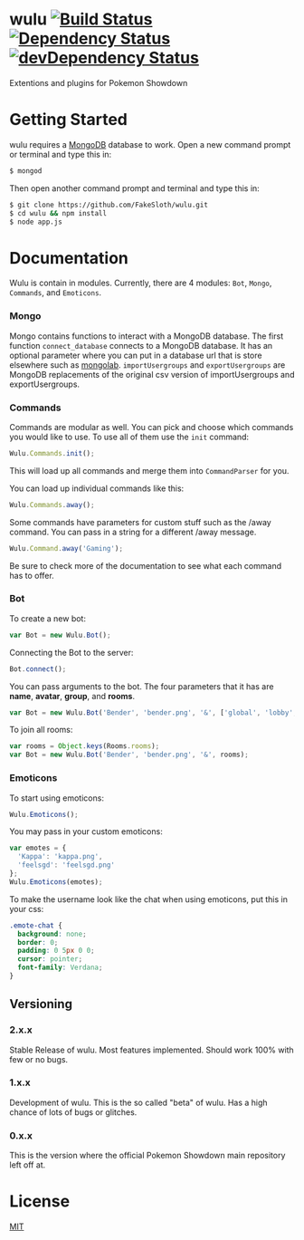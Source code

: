 # wulu [![Build Status][travis-link]][travis-img] [![Dependency Status][deps-link]][deps-img] [![devDependency Status][dev-link]][dev-img]

[travis-link]: https://travis-ci.org/FakeSloth/wulu.svg?branch=master
[travis-img]: https://travis-ci.org/FakeSloth/wulu
[deps-link]: https://david-dm.org/FakeSloth/wulu.svg
[deps-img]: https://david-dm.org/FakeSloth/wulu
[dev-link]: https://david-dm.org/FakeSloth/wulu/dev-status.svg
[dev-img]: https://david-dm.org/FakeSloth/wulu#info=devDependencies

Extentions and plugins for Pokemon Showdown

# Getting Started

wulu requires a [MongoDB](http://www.mongodb.com) database to work.
Open a new command prompt or terminal and type this in:

```bash
$ mongod
```

Then open another command prompt and terminal and type this in:

```bash
$ git clone https://github.com/FakeSloth/wulu.git
$ cd wulu && npm install
$ node app.js
```

# Documentation

Wulu is contain in modules. Currently, there are 4 modules: `Bot`, `Mongo`,
`Commands`, and `Emoticons`.

### Mongo

Mongo contains functions to interact with a MongoDB database. The first
function `connect_database` connects to a MongoDB database. It has an optional
parameter where you can put in a database url that is store elsewhere such as
[mongolab](https://mongolab.com).
`importUsergroups` and `exportUsergroups` are MongoDB replacements of the
original csv version of importUsergroups and exportUsergroups.

### Commands

Commands are modular as well. You can pick and choose which commands you would
like to use. To use all of them use the `init` command:

```js
Wulu.Commands.init();
```

This will load up all commands and merge them into `CommandParser` for you.

You can load up individual commands like this:

```js
Wulu.Commands.away();
```

Some commands have parameters for custom stuff such as the /away command. You
can pass in a string for a different /away message.

```js
Wulu.Command.away('Gaming');
```

Be sure to check more of the documentation to see what each command has to
offer.

### Bot

To create a new bot:

```js
var Bot = new Wulu.Bot();
```

Connecting the Bot to the server:

```js
Bot.connect();
```

You can pass arguments to the bot. The four parameters that it has are __name__,
__avatar__, __group__, and __rooms__.

```js
var Bot = new Wulu.Bot('Bender', 'bender.png', '&', ['global', 'lobby', 'tournaments']);
```

To join all rooms:

```js
var rooms = Object.keys(Rooms.rooms);
var Bot = new Wulu.Bot('Bender', 'bender.png', '&', rooms);
```

### Emoticons

To start using emoticons:

```js
Wulu.Emoticons();
```

You may pass in your custom emoticons:

```js
var emotes = {
  'Kappa': 'kappa.png',
  'feelsgd': 'feelsgd.png'
};
Wulu.Emoticons(emotes);
```

To make the username look like the chat when using emoticons, put this in your css:

```css
.emote-chat {
  background: none;
  border: 0;
  padding: 0 5px 0 0;
  cursor: pointer;
  font-family: Verdana;
}
```

## Versioning

### 2.x.x

Stable Release of wulu. Most features implemented. Should work 100% with few 
or no bugs.

### 1.x.x

Development of wulu. This is the so called "beta" of wulu. Has a high chance 
of lots of bugs or glitches.

### 0.x.x

This is the version where the official Pokemon Showdown main repository left off at.

# License

[MIT](LICENSE)
